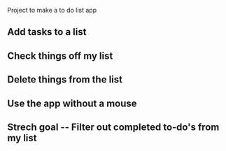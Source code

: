 Project to make a to do list app 
## Add tasks to a list
## Check things off my list
## Delete things from the list
## Use the app without a mouse
## Strech goal -- Filter out completed to-do's from my list

